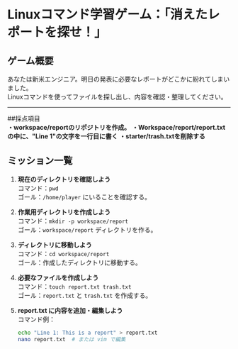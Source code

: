# Linuxコマンド学習ゲーム：「消えたレポートを探せ！」

## ゲーム概要
あなたは新米エンジニア。明日の発表に必要なレポートがどこかに紛れてしまいました。  
Linuxコマンドを使ってファイルを探し出し、内容を確認・整理してください。

---
##採点項目<br>
**・workspace/reportのリポジトリを作成。**
**・Workspace/report/report.txtの中に、"Line 1"の文字を一行目に書く**
**・starter/trash.txtを削除する**

## ミッション一覧

1. **現在のディレクトリを確認しよう**  
   コマンド：`pwd`  
   ゴール：`/home/player` にいることを確認する。

2. **作業用ディレクトリを作成しよう**  
   コマンド：`mkdir -p workspace/report`  
   ゴール：`workspace/report` ディレクトリを作る。

3. **ディレクトリに移動しよう**  
   コマンド：`cd workspace/report`  
   ゴール：作成したディレクトリに移動する。

4. **必要なファイルを作成しよう**  
   コマンド：`touch report.txt trash.txt`  
   ゴール：`report.txt` と `trash.txt` を作成する。

5. **report.txt に内容を追加・編集しよう**  
   コマンド例：  
   ```bash
   echo "Line 1: This is a report" > report.txt
   nano report.txt  # または vim で編集


